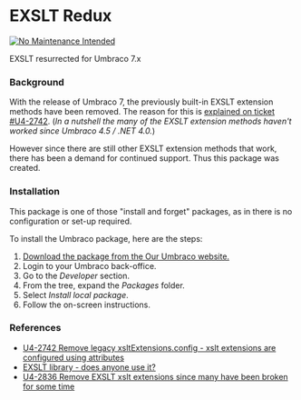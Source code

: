 # EXSLT Redux

[![No Maintenance Intended](http://unmaintained.tech/badge.svg)](http://unmaintained.tech/)

EXSLT resurrected for Umbraco 7.x


### Background

With the release of Umbraco 7, the previously built-in EXSLT extension methods have been removed.  The reason for this is [explained on ticket #U4-2742](http://issues.umbraco.org/issue/U4-2742#comment=67-9450). (*In a nutshell the many of the EXSLT extension methods haven't worked since Umbraco 4.5 / .NET 4.0.*)

However since there are still other EXSLT extension methods that work, there has been a demand for continued support. Thus this package was created.


### Installation

This package is one of those "install and forget" packages, as in there is no configuration or set-up required.

To install the Umbraco package, here are the steps:

1. [Download the package from the Our Umbraco website.](http://our.umbraco.org/projects/website-utilities/exslt-redux)
2. Login to your Umbraco back-office.
3. Go to the *Developer* section.
4. From the tree, expand the *Packages* folder.
5. Select *Install local package*.
6. Follow the on-screen instructions.


### References

* [U4-2742 Remove legacy xsltExtensions.config - xslt extensions are configured using attributes](http://issues.umbraco.org/issue/U4-2742)
* [EXSLT library - does anyone use it?](https://groups.google.com/forum/#!msg/umbraco-dev/1-lhkqfe3xs/rrbZCknMAlAJ)
* [U4-2836 Remove EXSLT xslt extensions since many have been broken for some time](http://issues.umbraco.org/issue/U4-2836)

